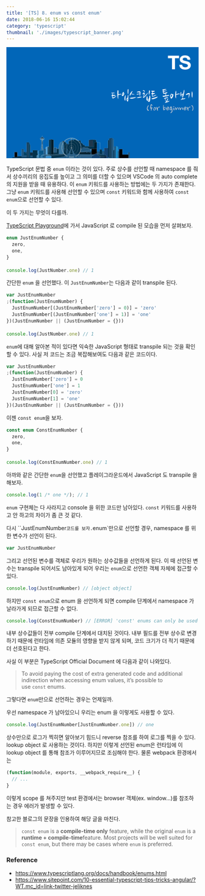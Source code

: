 ```yaml
---
title: '[TS] 8. enum vs const enum'
date: 2018-06-16 15:02:44
category: 'typescript'
thumbnail: './images/typescript_banner.png'
---
```


![typescript_banner](./images/typescript_banner.png)

TypeScript 문법 중 `enum` 이라는 것이 있다. 주로 상수를 선언할 때 namespace 를 줘서 상수끼리의 응집도를 높이고 그 의미를 더할 수 있으며 VSCode 의 auto complete 의 지원을 받을 때 유용하다. 이 `enum` 키워드를 사용하는 방법에는 두 가지가 존재한다. 그냥 `enum` 키워드를 사용해 선언할 수 있으며 `const` 키워드와 함께 사용하여 `const enum`으로 선언할 수 있다.

이 두 가지는 무엇이 다를까.

[TypeScript Playground](http://www.typescriptlang.org/play/)에 가서 JavaScript 로 compile 된 모습을 먼저 살펴보자.

```typescript
enum JustEnumNumber {
  zero,
  one,
}

console.log(JustNumber.one) // 1
```

간단한 `enum` 을 선언했다. 이 `JustEnumNumber`는 다음과 같이 transpile 된다.

```javascript
var JustEnumNumber
;(function(JustEnumNumber) {
  JustEnumNumber[(JustEnumNumber['zero'] = 0)] = 'zero'
  JustEnumNumber[(JustEnumNumber['one'] = 1)] = 'one'
})(JustEnumNumber || (JustEnumNumber = {}))

console.log(JustNumber.one) // 1
```

`enum`에 대해 알아본 적이 있다면 익숙한 JavaScript 형태로 transpile 되는 것을 확인할 수 있다. 사실 저 코드는 조금 복잡해보여도 다음과 같은 코드이다.

```javascript
var JustEnumNumber
;(function(JustEnumNumber) {
  JustEnumNumber['zero'] = 0
  JustEnumNumber['one'] = 1
  JustEnumNumber[0] = 'zero'
  JustEnumNumber[1] = 'one'
})(JustEnumNumber || (JustEnumNumber = {}))
```

이젠 `const enum`을 보자.

```typescript
const enum ConstEnumNumber {
  zero,
  one,
}

console.log(ConstEnumNumber.one) // 1
```

아까와 같은 간단한 `enum`을 선언했고 플레이그라운드에서 JavaScript 도 transpile 을 해보자.

```Javascript
console.log(1 /* one */); // 1
```

`enum` 구현체는 다 사라지고 console 을 위한 코드만 남아있다. `const` 키워드를 사용하고 안 하고의 차이가 좀 큰 것 같다.

다시 ``JustEnumNumber`코드를 보자.`enum`만으로 선언할 경우, namespace 를 위한 변수가 선언이 된다.

```javascript
var JustEnumNumber
```

그리고 선언된 변수를 객체로 우리가 원하는 상수값들을 선언하게 된다. 이 때 선언된 변수는 transpile 되어서도 남아있게 되어 우리는 `enum`으로 선언한 객체 자체에 접근할 수 있다.

```typescript
console.log(JustEnumNumber) // [object object]
```

하지만 `const enum`으로 enum 을 선언하게 되면 compile 단계에서 namespace 가 날라가게 되므로 접근할 수 없다.

```typescript
console.log(ConstEnumNumber) // [ERROR] 'const' enums can only be used in property or index access expressions or the right hand side of an import declaration or export assignment or type query.
```

내부 상수값들이 전부 compile 단계에서 대치된 것이다. 내부 필드를 전부 상수로 변경하기 때문에 런타임에 의존 모듈의 영향을 받지 않게 되며, 코드 크기가 더 적기 때문에 더 선호된다고 한다.

사실 이 부분은 TypeScript Official Document 에 다음과 같이 나와있다.

> To avoid paying the cost of extra generated code and additional indirection when accessing enum values, it’s possible to use `const` enums.

그렇다면 `enum`만으로 선언하는 경우는 언제일까.

우선 namespace 가 남아있으니 우리는 enum 을 이렇게도 사용할 수 있다.

```typescript
console.log(JustEnumNumber[JustEnumNumber.one]) // one
```

상수만으로 로그가 찍히면 알아보기 힘드니 reverse 참조를 하여 로그를 찍을 수 있다. lookup object 로 사용하는 것이다. 하지만 이렇게 선언된 enum은 런타임에 이 lookup object 를 통해 참조가 이루어지므로 조심해야 한다. 물론 webpack 환경에서는

```javascript
(function(module, exports, __webpack_require__) {
  // ...
}
```

이렇게 scope 를 쳐주지만 test 환경에서는 browser 객체(ex. window...)를 참조하는 경우 에러가 발생할 수 있다.

참고한 블로그의 문장을 인용하여 해당 글을 마친다.

> `const enum` is a **compile-time only** feature, while the original `enum` is a **runtime + compile-time**feature. Most projects will be well suited for `const enum`, but there may be cases where `enum` is preferred.

### Reference

- https://www.typescriptlang.org/docs/handbook/enums.html
- https://www.sitepoint.com/10-essential-typescript-tips-tricks-angular/?WT.mc_id=link-twitter-jeliknes
